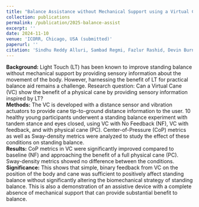 ```yaml
---
title: "Balance Assistance without Mechanical Support using a Virtual Cane"
collection: publications
permalink: /publication/2025-balance-assist
excerpt: ''
date: 2024-11-10
venue: 'ICORR, Chicago, USA (submitted)'
paperurl: ''
citation: 'Sindhu Reddy Alluri, Sambad Regmi, Fazlur Rashid, Devin Burns, and Yun Seong Song (2025), "Balance Assistance without Mechanical Support using a Virtual Cane." 19th International Conference on Rehabilitation Robotics (ICORR), Chicago, USA'
---
```

**Background:** Light Touch (LT) has been known to improve standing balance without 
mechanical support by providing sensory information about the movement of the body. 
However, harnessing the benefit of LT for practical balance aid remains a challenge.
Research question: Can a Virtual Cane (VC) show the benefit of a physical cane by providing 
sensory information inspired by LT? <br />
**Methods:** The VC is developed with a distance sensor and vibration actuators to provide cane 
tip-to-ground distance information to the user. 10 healthy young participants underwent a 
standing balance experiment with tandem stance and eyes closed, using VC with No Feedback 
(NF), VC with feedback, and with physical cane (PC). Center-of-Pressure (CoP) metrics as well 
as Sway-density metrics were analyzed to study the effect of these conditions on standing 
balance. <br />
**Results:** CoP metrics in VC were significantly improved compared to baseline (NF) and
approaching the benefit of a full physical cane (PC). Sway-density metrics showed no difference 
between the conditions. <br />
**Significance:** This shows that simple, binary feedback from VC on the position of the body and 
cane was sufficient to positively affect standing balance without significantly altering the 
biomechanical strategy of standing balance. This is also a demonstration of an assistive device 
with a complete absence of mechanical support that can provide substantial benefit to balance.
